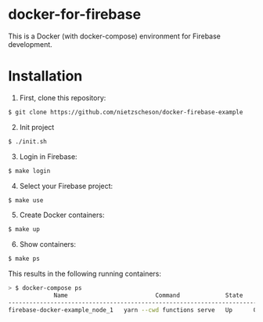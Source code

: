 docker-for-firebase
==============

This is a Docker (with docker-compose) environment for Firebase development.

# Installation

1. First, clone this repository:

```bash
$ git clone https://github.com/nietzscheson/docker-firebase-example
```

2. Init project
```bash
$ ./init.sh
```

3. Login in Firebase:
```bash
$ make login
```

4. Select your Firebase project:
```bash
$ make use
```

5. Create Docker containers:
```bash
$ make up
```

6. Show containers:
```bash
$ make ps
```
This results in the following running containers:

```bash
> $ docker-compose ps
             Name                         Command             State                                   Ports
--------------------------------------------------------------------------------------------------------------------------------------------
firebase-docker-example_node_1   yarn --cwd functions serve   Up      0.0.0.0:8010->8010/tcp, 0.0.0.0:9228->9228/tcp, 0.0.0.0:9229->9229/tcp
```